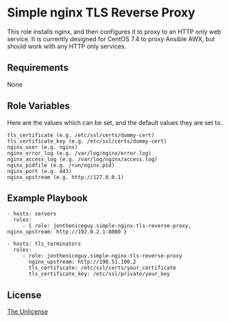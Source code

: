 Simple nginx TLS Reverse Proxy
==============================

This role installs nginx, and then configures it to proxy to an HTTP only web service. It is currently designed for CentOS 7.4 to proxy Ansible AWX, but should work with any HTTP only services.

Requirements
------------

None

Role Variables
--------------

Here are the values which can be set, and the default values they are set to.

```
tls_certificate (e.g. /etc/ssl/certs/dummy-cert)
tls_certificate_key (e.g. /etc/ssl/certs/dummy-cert)
nginx_user (e.g. nginx)
nginx_error_log (e.g. /var/log/nginx/error.log)
nginx_access_log (e.g. /var/log/nginx/access.log)
nginx_pidfile (e.g. /run/nginx.pid)
nginx_port (e.g. 443)
nginx_upstream (e.g. http://127.0.0.1)
```

Example Playbook
----------------

    - hosts: servers
      roles:
         - { role: jontheniceguy.simple-nginx-tls-reverse-proxy, nginx_upstream: http://192.0.2.1:8080 }

    - hosts: tls_terminators
      roles:
         - role: jontheniceguy.simple-nginx-tls-reverse-proxy
           nginx_upstream: http://198.51.100.2
           tls_certificate: /etc/ssl/certs/your_certificate
           tls_certificate_key: /etc/ssl/private/your_key


License
-------

[The Unlicense](https://github.com/JonTheNiceGuy/simple-nginx-tls-reverse-proxy/blob/master/LICENSE)
